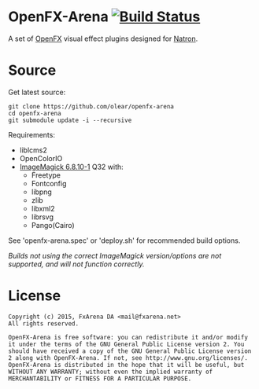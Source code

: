 OpenFX-Arena [![Build Status](https://travis-ci.org/olear/openfx-arena.svg)](https://travis-ci.org/olear/openfx-arena)
============

A set of [OpenFX](http://openfx.sf.net) visual effect plugins designed for [Natron](http://natron.fr).

Source
======

Get latest source:
```
git clone https://github.com/olear/openfx-arena
cd openfx-arena
git submodule update -i --recursive
```

Requirements:

 * liblcms2
 * OpenColorIO
 * [ImageMagick 6.8.10-1](https://github.com/olear/openfx-arena/releases/download/1.9.0/openfx-ImageMagick-6.8.10-1.tar.gz) Q32 with:
   * Freetype
   * Fontconfig
   * libpng
   * zlib
   * libxml2
   * librsvg
   * Pango(Cairo)

See 'openfx-arena.spec' or 'deploy.sh' for recommended build options. 

*Builds not using the correct ImageMagick version/options are not supported, and will not function correctly.*

License
=======
```
Copyright (c) 2015, FxArena DA <mail@fxarena.net>
All rights reserved.

OpenFX-Arena is free software: you can redistribute it and/or modify it under the terms of the GNU General Public License version 2. You should have received a copy of the GNU General Public License version 2 along with OpenFX-Arena. If not, see http://www.gnu.org/licenses/.
OpenFX-Arena is distributed in the hope that it will be useful, but WITHOUT ANY WARRANTY; without even the implied warranty of MERCHANTABILITY or FITNESS FOR A PARTICULAR PURPOSE.
```
